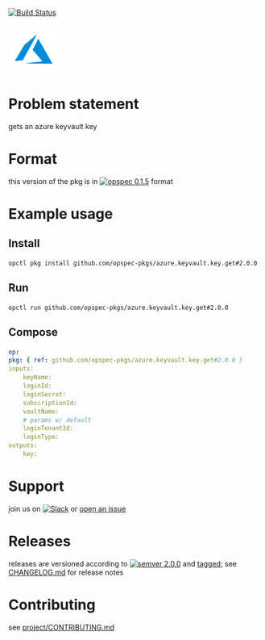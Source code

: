 [![Build Status](https://travis-ci.org/opspec-pkgs/azure.keyvault.key.get.svg?branch=master)](https://travis-ci.org/opspec-pkgs/azure.keyvault.key.get)

<img src="icon.svg" alt="icon" height="100px">

# Problem statement

gets an azure keyvault key

# Format

this version of the pkg is in [![opspec 0.1.5](https://img.shields.io/badge/opspec-0.1.5-brightgreen.svg?colorA=6b6b6b&colorB=fc16be)](https://opspec.io/0.1.5/packages.html) format

# Example usage

## Install

```shell
opctl pkg install github.com/opspec-pkgs/azure.keyvault.key.get#2.0.0
```

## Run

```
opctl run github.com/opspec-pkgs/azure.keyvault.key.get#2.0.0
```

## Compose

```yaml
op:
pkg: { ref: github.com/opspec-pkgs/azure.keyvault.key.get#2.0.0 }
inputs:
    keyName:
    loginId:
    loginSecret:
    subscriptionId:
    vaultName:
    # params w/ default
    loginTenantId:
    loginType:
outputs:
    key:
```

# Support

join us on
[![Slack](https://opspec-slackin.herokuapp.com/badge.svg)](https://opspec-slackin.herokuapp.com/)
or
[open an issue](https://github.com/opspec-pkgs/azure.keyvault.key.get/issues)

# Releases

releases are versioned according to
[![semver 2.0.0](https://img.shields.io/badge/semver-2.0.0-brightgreen.svg)](http://semver.org/spec/v2.0.0.html)
and [tagged](https://git-scm.com/book/en/v2/Git-Basics-Tagging); see
[CHANGELOG.md](CHANGELOG.md) for release notes

# Contributing

see
[project/CONTRIBUTING.md](https://github.com/opspec-pkgs/project/blob/master/CONTRIBUTING.md)
